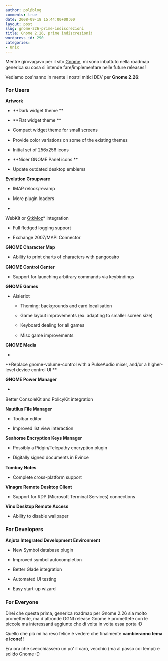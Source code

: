 ```yaml
---
author: pol@blog
comments: true
date: 2008-09-18 15:44:00+00:00
layout: post
slug: gnome-226-prime-indiscrezioni
title: Gnome 2.26, prime indiscrezioni!
wordpress_id: 290
categories:
- Unix
---
```


Mentre girovagavo per il sito [Gnome](www.gnome.org), mi sono inbattuto nella roadmap generica su cosa si intende fare/implementare nelle future releases!

Vediamo cos'hanno in mente i nostri mitici DEV per **Gnome 2.26**:






### For Users




**Artwork**






	
  * **Dark widget theme **

	
  * **Flat widget theme **

	
  * Compact widget theme for small screens

	
  * Provide color variations on some of the existing themes

	
  * Initial set of 256x256 icons

	
  * **Nicer GNOME Panel icons **

	
  * Update outdated desktop emblems




**Evolution Groupware**






	
  * IMAP relook/revamp

	
  * More plugin loaders

	
  * 


WebKit or [GtkMoz](http://live.gnome.org/GtkMoz)* integration




	
  * Full fledged logging support

	
  * Exchange 2007/MAPI Connector




**GNOME Character Map**






	
  * Ability to print charts of characters with pangocairo




**GNOME Control Center**






	
  * Support for launching arbitrary commands via keybindings




**GNOME Games**






	
  * Aisleriot

	
    * Theming: backgrounds and card localisation

	
    * Game layout improvements (ex. adapting to smaller screen size)

	
    * Keyboard dealing for all games

	
    * Misc game improvements







**GNOME Media**






	
  * 


**Replace gnome-volume-control with a PulseAudio mixer, and/or a higher-level device control UI **







**GNOME Power Manager**






	
  * 


Better ConsoleKit and PolicyKit integration







**Nautilus File Manager**






	
  * Toolbar editor

	
  * Improved list view interaction




**Seahorse Encryption Keys Manager**






	
  * Possibly a Pidgin/Telepathy encryption plugin

	
  * Digitally signed documents in Evince




**Tomboy Notes**






	
  * Complete cross-platform support




**Vinagre Remote Desktop Client**






	
  * Support for RDP (Microsoft Terminal Services) connections




**Vino Desktop Remote Access**






	
  * Ability to disable wallpaper








### For Developers




**Anjuta Integrated Development Environment**






	
  * New Symbol database plugin

	
  * Improved symbol autocompletion

	
  * Better Glade integration

	
  * Automated UI testing

	
  * Easy start-up wizard








### For Everyone


Direi che questa prima, generica roadmap per Gnome 2.26 sia molto promettente, ma d'altronde OGNI release Gnome è promettete con le piccole ma interessanti aggiunte che di volta in volta essa porta :D

Quello che più mi ha reso felice è vedere che finalmente **cambieranno tema e icone!!**

Era ora che svecchiassero un po' il caro, vecchio (ma al passo coi tempi) e solido Gnome :D
